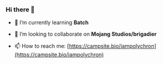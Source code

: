 ### Hi there 👋
- 🌱 I’m currently learning **Batch**

- 👯 I’m looking to collaborate on **Mojang Studios/brigadier**

- 📫 How to reach me: [https://campsite.bio/iampolychron](https://campsite.bio/iampolychron)
<!--
**iampolychron/iampolychron** is a ✨ _special_ ✨ repository because its `README.md` (this file) appears on your GitHub profile.

Here are some ideas to get you started:

- 🔭 I’m currently working on ...
- 🌱 I’m currently learning ...
- 👯 I’m looking to collaborate on ...
- 🤔 I’m looking for help with ...
- 💬 Ask me about ...
- 📫 How to reach me: ...
- 😄 Pronouns: ...
- ⚡ Fun fact: ...
-->
